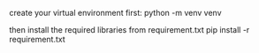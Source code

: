 create your virtual environment first:
python -m venv venv

then install the required libraries from requirement.txt
pip install -r requirement.txt
